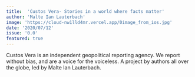 ```yaml
---
title:  'Custos Vera- Stories in a world where facts matter'
author: 'Malte Ian Lauterbach'
image: 'https://cloud-nw1lld4mr.vercel.app/0image_from_ios.jpg'
date: '2020/07/12'
issue: '0.0'
featured: true
---
```

Custos Vera is an independent geopolitical reporting agency. We report without bias, and are a voice for the voiceless.
A project by authors all over the globe, led by Malte Ian Lauterbach.



